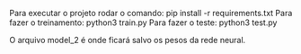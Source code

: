 Para executar o projeto rodar o comando:
pip install -r requirements.txt
Para fazer o treinamento:
python3 train.py
Para fazer o teste:
python3 test.py

O arquivo model_2 é onde ficará salvo os pesos da rede neural.
